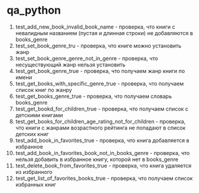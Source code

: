 # qa_python
1. test_add_new_book_invalid_book_name - проверка, что книги с невалидным названием (пустая и длинная строки) не добавляются в books_genre
2. test_set_book_genre_tru - проверка, что книге можно установить жанр
3. test_set_book_genre_genre_not_in_genre - проверка, что несуществующий жанр нельзя установить
4. test_get_book_genre_true - проверка, что получаем жанр книги по имени
5. test_get_books_with_specific_genre_true - проверка, что получаем список книг по жанру
6. test_get_books_genre_true - проверка, что получаем словарь books_genre
7. test_get_bookd_for_children_true - проверка, что получаем список с детскими книгами
8. test_get_books_for_children_age_rating_not_for_children - проверка, что книги с жанрами возрастного рейтинга не попадают в список детских книг
9. test_add_book_in_favorites_true - проверка, что книга добавляется в избранное
10. test_add_book_in_favorites_book_not_in_books_genre - проверка, что нельзя добавить в избранное книгу, которой нет в books_genre
11. test_delete_book_from_favorites_true - проверка, что книга удаляется из избранного
12. test_get_list_of_favorites_books_true - проверка, что получаем список избранных книг

